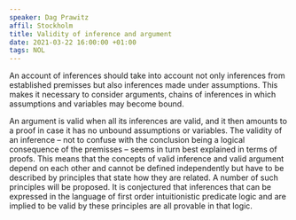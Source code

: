 ```yaml
---
speaker: Dag Prawitz
affil: Stockholm
title: Validity of inference and argument
date: 2021-03-22 16:00:00 +01:00
tags: NOL
---
```

An account of inferences should take into account not only inferences from established premisses but also inferences made under assumptions.
This makes it necessary to consider arguments, chains of inferences in which assumptions and variables may become bound.
<!--more-->
An argument is valid when all its inferences are valid, and it then amounts to a proof in case it has no unbound assumptions or variables.
The validity of an inference – not to confuse with the conclusion being a logical consequence of the premisses – seems in turn best explained in terms of proofs.
This means that the concepts of valid inference and valid argument depend on each other and cannot be defined independently but have to be described by principles that state how they are related.
A number of such principles will be proposed.
It is conjectured that inferences that can be expressed in the language of first order intuitionistic predicate logic and are implied to be valid by these principles are all provable in that logic.
